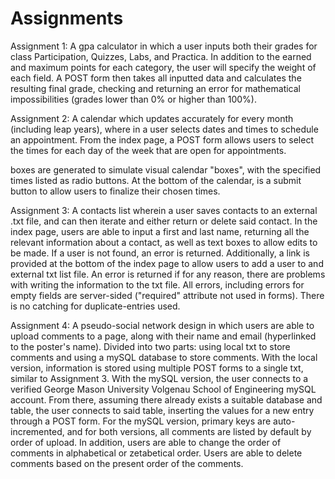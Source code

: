 # Assignments
Assignment 1: A gpa calculator in which a user inputs both their grades for class Participation, Quizzes, Labs, and Practica. In addition to the earned and maximum points for each category, the user will specify the weight of each field. A POST form then takes all inputted data and calculates the resulting final grade, checking and returning an error for mathematical impossibilities (grades lower than 0% or higher than 100%).

Assignment 2: A calendar which updates accurately for every month (including leap years), where in a user selects dates and times to schedule an appointment. From the index page, a POST form allows users to select the times for each day of the week that are open for appointments. <div> boxes are generated to simulate visual calendar "boxes", with the specified times listed as radio buttons. At the bottom of the calendar, is a submit button to allow users to finalize their chosen times.

Assignment 3: A contacts list wherein a user saves contacts to an external .txt file, and can then iterate and either return or delete said contact. In the index page, users are able to input a first and last name, returning all the relevant information about a contact, as well as text boxes to allow edits to be made. If a user is not found, an error is returned. Additionally, a link is provided at the bottom of the index page to allow users to add a user to and external txt list file. An error is returned if for any reason, there are problems with writing the information to the txt file. All errors, including errors for empty fields are server-sided ("required" attribute not used in forms). There is no catching for duplicate-entries used.

Assignment 4: A pseudo-social network design in which users are able to upload comments to a page, along with their name and email (hyperlinked to the poster's name). Divided into two parts: using local txt to store comments and using a mySQL database to store comments. With the local version, information is stored using multiple POST forms to a single txt, similar to Assignment 3. With the mySQL version, the user connects to a verified George Mason University Volgenau School of Engineering mySQL account. From there, assuming there already exists a suitable database and table, the user connects to said table, inserting the values for a new entry through a POST form. For the mySQL version, primary keys are auto-incremented, and for both versions, all comments are listed by default by order of upload. In addition, users are able to change the order of comments in alphabetical or zetabetical order. Users are able to delete comments based on the present order of the comments.
